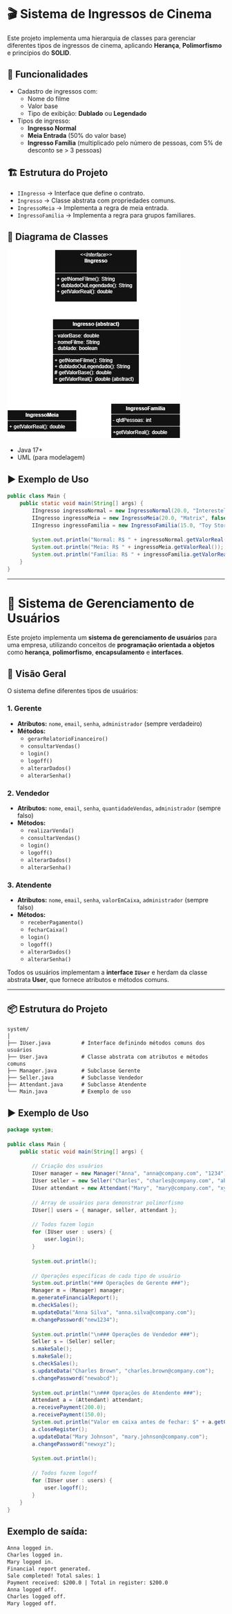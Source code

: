 # 🎬 Sistema de Ingressos de Cinema

Este projeto implementa uma hierarquia de classes para gerenciar diferentes tipos de ingressos de cinema, aplicando **Herança**, **Polimorfismo** e princípios do **SOLID**.

## 📌 Funcionalidades

- Cadastro de ingressos com:
    - Nome do filme
    - Valor base
    - Tipo de exibição: **Dublado** ou **Legendado**
- Tipos de ingresso:
    - **Ingresso Normal**
    - **Meia Entrada** (50% do valor base)
    - **Ingresso Família** (multiplicado pelo número de pessoas, com 5% de desconto se > 3 pessoas)

## 🏗️ Estrutura do Projeto

- `IIngresso` → Interface que define o contrato.
- `Ingresso` → Classe abstrata com propriedades comuns.
- `IngressoMeia` → Implementa a regra de meia entrada.
- `IngressoFamilia` → Implementa a regra para grupos familiares.

## 📖 Diagrama de Classes

![Diagrama de Classes](./src/img/diagrama-cinema.drawio.png)


- Java 17+
- UML (para modelagem)

## ▶️ Exemplo de Uso

```java
public class Main {
    public static void main(String[] args) {
        IIngresso ingressoNormal = new IngressoNormal(20.0, "Interestelar", true);
        IIngresso ingressoMeia = new IngressoMeia(20.0, "Matrix", false);
        IIngresso ingressoFamilia = new IngressoFamilia(15.0, "Toy Story", true, 4);

        System.out.println("Normal: R$ " + ingressoNormal.getValorReal());
        System.out.println("Meia: R$ " + ingressoMeia.getValorReal());
        System.out.println("Família: R$ " + ingressoFamilia.getValorReal());
    }
}
```

---

# 🎯 Sistema de Gerenciamento de Usuários

Este projeto implementa um **sistema de gerenciamento de usuários** para uma empresa, utilizando conceitos de **programação orientada a objetos** como **herança**, **polimorfismo**, **encapsulamento** e **interfaces**.

## 📝 Visão Geral

O sistema define diferentes tipos de usuários:

### 1. Gerente
- **Atributos:** `nome`, `email`, `senha`, `administrador` (sempre verdadeiro)
- **Métodos:**
    - `gerarRelatorioFinanceiro()`
    - `consultarVendas()`
    - `login()`
    - `logoff()`
    - `alterarDados()`
    - `alterarSenha()`

### 2. Vendedor
- **Atributos:** `nome`, `email`, `senha`, `quantidadeVendas`, `administrador` (sempre falso)
- **Métodos:**
    - `realizarVenda()`
    - `consultarVendas()`
    - `login()`
    - `logoff()`
    - `alterarDados()`
    - `alterarSenha()`

### 3. Atendente
- **Atributos:** `nome`, `email`, `senha`, `valorEmCaixa`, `administrador` (sempre falso)
- **Métodos:**
    - `receberPagamento()`
    - `fecharCaixa()`
    - `login()`
    - `logoff()`
    - `alterarDados()`
    - `alterarSenha()`

Todos os usuários implementam a **interface `IUser`** e herdam da classe abstrata **User**, que fornece atributos e métodos comuns.

---

## 📦 Estrutura do Projeto

```text
system/
│
├── IUser.java          # Interface definindo métodos comuns dos usuários
├── User.java           # Classe abstrata com atributos e métodos comuns
├── Manager.java        # Subclasse Gerente
├── Seller.java         # Subclasse Vendedor
├── Attendant.java      # Subclasse Atendente
└── Main.java           # Exemplo de uso

```
## ▶️ Exemplo de Uso

```java
package system;

public class Main {
    public static void main(String[] args) {

        // Criação dos usuários
        IUser manager = new Manager("Anna", "anna@company.com", "1234");
        IUser seller = new Seller("Charles", "charles@company.com", "abcd");
        IUser attendant = new Attendant("Mary", "mary@company.com", "xyz");

        // Array de usuários para demonstrar polimorfismo
        IUser[] users = { manager, seller, attendant };

        // Todos fazem login
        for (IUser user : users) {
            user.login();
        }

        System.out.println();

        // Operações específicas de cada tipo de usuário
        System.out.println("### Operações de Gerente ###");
        Manager m = (Manager) manager;
        m.generateFinancialReport();
        m.checkSales();
        m.updateData("Anna Silva", "anna.silva@company.com");
        m.changePassword("new1234");

        System.out.println("\n### Operações de Vendedor ###");
        Seller s = (Seller) seller;
        s.makeSale();
        s.makeSale();
        s.checkSales();
        s.updateData("Charles Brown", "charles.brown@company.com");
        s.changePassword("newabcd");

        System.out.println("\n### Operações de Atendente ###");
        Attendant a = (Attendant) attendant;
        a.receivePayment(200.0);
        a.receivePayment(150.0);
        System.out.println("Valor em caixa antes de fechar: $" + a.getCashRegister());
        a.closeRegister();
        a.updateData("Mary Johnson", "mary.johnson@company.com");
        a.changePassword("newxyz");

        System.out.println();

        // Todos fazem logoff
        for (IUser user : users) {
            user.logoff();
        }
    }
}
```

## Exemplo de saída:

```text 
Anna logged in.
Charles logged in.
Mary logged in.
Financial report generated.
Sale completed! Total sales: 1
Payment received: $200.0 | Total in register: $200.0
Anna logged off.
Charles logged off.
Mary logged off.
```